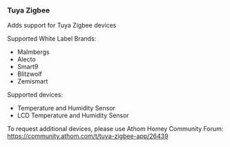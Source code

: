 ### Tuya Zigbee
Adds support for Tuya Zigbee devices

Supported White Label Brands:
- Malmbergs
- Alecto
- Smart9
- Blitzwolf
- Zemismart

Supported devices:
- Temperature and Humidity Sensor
- LCD Temperature and Humidity Sensor

To request additional devices, please use Athom Homey Community Forum: https://community.athom.com/t/tuya-zigbee-app/26439
